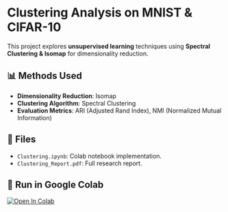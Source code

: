# Clustering Analysis on MNIST & CIFAR-10

This project explores **unsupervised learning** techniques using **Spectral Clustering & Isomap** for dimensionality reduction.

## 📊 Methods Used
- **Dimensionality Reduction**: Isomap
- **Clustering Algorithm**: Spectral Clustering
- **Evaluation Metrics**: ARI (Adjusted Rand Index), NMI (Normalized Mutual Information)

## 📂 Files
- `Clustering.ipynb`: Colab notebook implementation.
- `Clustering_Report.pdf`: Full research report.

## 🔗 Run in Google Colab
[![Open In Colab]([https://colab.research.google.com/assets/colab-badge.svg)](https://colab.research.google.com/drive/YOUR_COLAB_LINK_HERE](https://colab.research.google.com/drive/1PfqfgCd57rtd04pcgRjRS6xj2wp-rlki#scrollTo=Vrc_-Az2Qejq))
